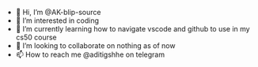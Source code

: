 - 👋 Hi, I’m @AK-blip-source
- 👀 I’m interested in coding 
- 🌱 I’m currently learning how to navigate vscode and github to use in my cs50 course
- 💞️ I’m looking to collaborate on nothing as of now
- 📫 How to reach me @aditigshhe on telegram

<!---
AK-blip-source/AK-blip-source is a ✨ special ✨ repository because its `README.md` (this file) appears on your GitHub profile.
You can click the Preview link to take a look at your changes.
--->
